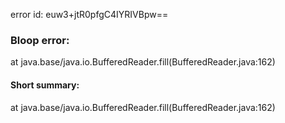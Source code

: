 error id: euw3+jtR0pfgC4IYRIVBpw==
### Bloop error:

at java.base/java.io.BufferedReader.fill(BufferedReader.java:162)
#### Short summary: 

at java.base/java.io.BufferedReader.fill(BufferedReader.java:162)